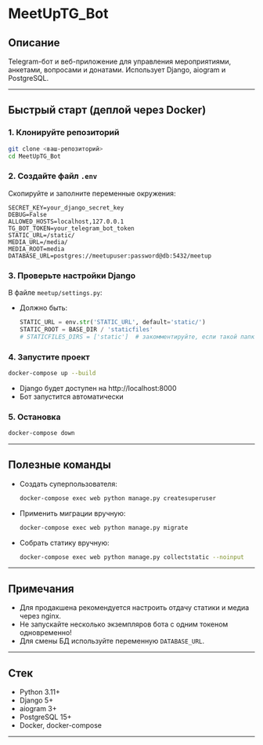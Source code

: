 # MeetUpTG_Bot

## Описание

Telegram-бот и веб-приложение для управления мероприятиями, анкетами, вопросами и донатами. Использует Django, aiogram и PostgreSQL.

---

## Быстрый старт (деплой через Docker)

### 1. Клонируйте репозиторий
```sh
git clone <ваш-репозиторий>
cd MeetUpTG_Bot
```

### 2. Создайте файл `.env`
Скопируйте и заполните переменные окружения:

```
SECRET_KEY=your_django_secret_key
DEBUG=False
ALLOWED_HOSTS=localhost,127.0.0.1
TG_BOT_TOKEN=your_telegram_bot_token
STATIC_URL=/static/
MEDIA_URL=/media/
MEDIA_ROOT=media
DATABASE_URL=postgres://meetupuser:password@db:5432/meetup
```

### 3. Проверьте настройки Django
В файле `meetup/settings.py`:
- Должно быть:
  ```python
  STATIC_URL = env.str('STATIC_URL', default='static/')
  STATIC_ROOT = BASE_DIR / 'staticfiles'
  # STATICFILES_DIRS = ['static']  # закомментируйте, если такой папки нет
  ```

### 4. Запустите проект
```sh
docker-compose up --build
```

- Django будет доступен на http://localhost:8000
- Бот запустится автоматически

### 5. Остановка
```sh
docker-compose down
```

---

## Полезные команды

- Создать суперпользователя:
  ```sh
  docker-compose exec web python manage.py createsuperuser
  ```
- Применить миграции вручную:
  ```sh
  docker-compose exec web python manage.py migrate
  ```
- Собрать статику вручную:
  ```sh
  docker-compose exec web python manage.py collectstatic --noinput
  ```

---

## Примечания
- Для продакшена рекомендуется настроить отдачу статики и медиа через nginx.
- Не запускайте несколько экземпляров бота с одним токеном одновременно!
- Для смены БД используйте переменную `DATABASE_URL`.

---

## Стек
- Python 3.11+
- Django 5+
- aiogram 3+
- PostgreSQL 15+
- Docker, docker-compose

---
